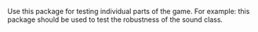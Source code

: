 Use this package for testing individual parts of the game.
For example: this package should be used to test the robustness of the sound class.